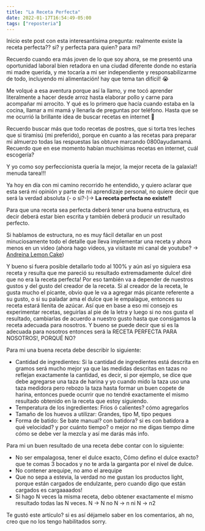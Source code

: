 ```yaml
---
title: "La Receta Perfecta"
date: 2022-01-17T16:54:49-05:00
tags: ["reposteria"]
---
```

Inicio este post con esta interesantísima pregunta: realmente existe la receta perfecta?? si? y perfecta para quien? para mi?

Recuerdo cuando era más joven de lo que soy ahora, se me presentó una oportunidad laboral bien retadora en una ciudad diferente donde no estaría mi madre querida, y me tocaría a mi ser independiente y responsabilizarme de todo, incluyendo mi alimentación! hay que tema tan difícil! 😭

Me volqué a esa aventura porque así la llamo, y me tocó aprender literalmente a hacer desde arroz hasta elaborar pollo y carne para acompañar mi arrocito. Y qué es lo primero que hacía cuando estaba en la cocina, llamar a mi mamá y llenarla de preguntas por teléfono. Hasta que se me ocurrió la brillante idea de buscar recetas en internet 🔔 

Recuerdo buscar más que todo recetas de postres, que si torta tres leches que si tiramisú (mi preferido), porque en cuanto a las recetas para preparar mi almuerzo todas las respuestas las obtuve marcando 0800ayudamamá. Recuerdo que en ese momento habían muchísimas recetas en internet, cuál escogería? 

Y yo como soy perfeccionista quería la mejor, la mejor receta de la galaxia!! menuda tarea!!!

Ya hoy en día con mi camino recorrido he entendido, y quiero aclarar que esta será mi opinión y parte de mi aprendizaje personal, no quiere decir que será la verdad absoluta (- o si?-)→ **La receta perfecta no existe!!**

Para que una receta sea perfecta deberá tener una buena estructura, es decir deberá estar bien escrita y también deberá producir un resultado perfecto.

Si hablamos de estructura, no es muy fácil detallar en un post minuciosamente todo el detalle que lleva implementar una receta y ahora menos en un video (ahora hago videos, ya visitaste mi canal de youtube? -> [Andreina Lemon Cake](https://www.youtube.com/channel/UC7YN1gBgR9Xc-HbgCyS_BQw)) 

Y bueno si fuera posible detallarlo todo al 100% y aún así yo siguiera esa receta y resulta que me pareció su resultado extremadamente dulce! diré que no era la receta perfecta! Por eso también va a depender de nuestros gustos y del gusto del creador de la receta. Si al creador de la receta, le gusta mucho el picante, obvio que le va a agregar más picante referente a su gusto, o si su paladar ama el dulce que le empalague, entonces su receta estará llenita de azúcar. Así que en base a eso mi consejo es experimentar recetas, seguirlas al pie de la letra y luego si no nos gusta el resultado, cambiarlas de acuerdo a nuestro gusto hasta que consigamos la receta adecuada para nosotros. Y bueno se puede decir que si es la adecuada para nosotros entonces será la RECETA PERFECTA PARA NOSOTROS!, PORQUÉ NO?

Para mi una buena receta debe describir lo siguiente:

- Cantidad de ingredientes: Si la cantidad de ingredientes está descrita en gramos será mucho mejor ya que las medidas descritas en tazas no reflejan exactamente la cantidad, es decir, si por ejemplo, se dice que debe agregarse una taza de harina y yo cuando mido la taza uso una taza medidora pero rebozo la taza hasta formar un buen copete de harina, entonces puede ocurrir que no tendré exactamente el mismo resultado obtenido en la receta que estoy siguiendo.
- Temperatura de los ingredientes: Frios ó calientes? cómo agregarlos
- Tamaño de los huevos a utilizar: Grandes, tipo M, tipo peques
- Forma de batido: Se bate manual? con batidora? si es con batidora a qué velocidad? y por cuánto tiempo? o mejor no me digas tiempo dime cómo se debe ver la mezcla y así me darás más info.

Para mi un buen resultado de una receta debe contar con lo siguiente:

- No ser empalagosa, tener el dulce exacto, Cómo defino el dulce exacto? que te comas 3 bocados y no te arda la garganta por el nivel de dulce.
- No contener arequipe, no amo el arequipe
- Que no sepa a estevia, la verdad no me gustan los productos light, porque están cargados de endulzante, pero cuando digo que están cargados es cargaaaados!
- Si hago N veces la misma receta, debo obtener exactamente el mismo resultado todas las N veces. N → N no N → n ni N → n2

Te gustó este artículo? si es así déjamelo saber en los comentarios, ah no, creo que no los tengo habilitados sorry.
